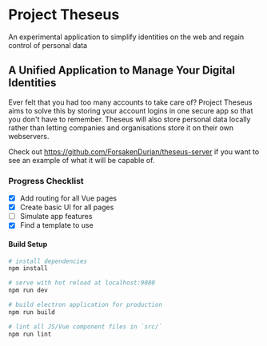# Project Theseus

An experimental application to simplify identities on the web and regain control of personal data

## A Unified Application to Manage Your Digital Identities

Ever felt that you had too many accounts to take care of? Project Theseus aims to solve this by storing your account logins in one secure app so that you don't have to remember. Theseus will also store personal data locally rather than letting companies and organisations store it on their own webservers.

Check out https://github.com/ForsakenDurian/theseus-server if you want to see an example of what it will be capable of.

### Progress Checklist

- [x] Add routing for all Vue pages
- [x] Create basic UI for all pages
- [ ] Simulate app features
- [x] Find a template to use

#### Build Setup

```bash
# install dependencies
npm install

# serve with hot reload at localhost:9080
npm run dev

# build electron application for production
npm run build

# lint all JS/Vue component files in `src/`
npm run lint
```
